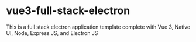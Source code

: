 # vue3-full-stack-electron
This is a full stack electron application template complete with Vue 3, Native UI, Node, Express JS, and Electron JS
